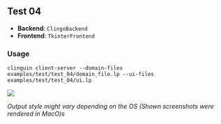 ## Test 04

- **Backend**:   `ClingoBackend`
- **Frontend**:   `TkinterFrontend`

### Usage

```
clinguin client-server --domain-files examples/test/test_04/domain_file.lp --ui-files examples/test/test_04/ui.lp
```

![](out.png)

*Output style might vary depending on the OS (Shown screenshots were rendered in MacO)s*

